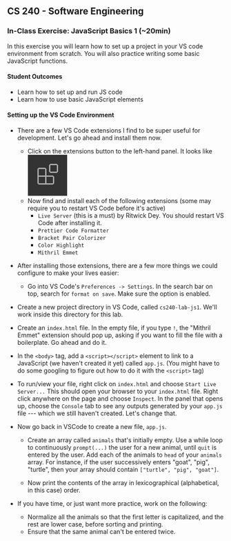 ## CS 240 - Software Engineering

### In-Class Exercise: JavaScript Basics 1 (~20min)

In this exercise you will learn how to set up a project in your VS code environment from scratch. You will also practice writing some basic JavaScript functions.

#### Student Outcomes

- Learn how to set up and run JS code
- Learn how to use basic JavaScript elements

#### Setting up the VS Code Environment

- There are a few VS Code extensions I find to be super useful for development. Let's go ahead and install them now.

  - Click on the extensions button to the left-hand panel. It looks like ![](extensions-view-icon.png)
  - Now find and install each of the following extensions (some may require you to restart VS Code before it's active)
    - `Live Server` (this is a must) by Ritwick Dey. You should restart VS Code after installing it.
    - `Prettier Code Formatter`
    - `Bracket Pair Colorizer`
    - `Color Highlight`
    - `Mithril Emmet`

- After installing those extensions, there are a few more things we could configure to make your lives easier:

  - Go into VS Code's `Preferences -> Settings`. In the search bar on top, search for `format on save`. Make sure the option is enabled.
  <!-- - In .js and .html files, cmd+shift+p => Type "format", then choose "Prettier" extension -->

- Create a new project directory in VS Code, called `cs240-lab-js1`. We'll work inside this directory for this lab.

- Create an `index.html` file. In the empty file, if you type `!`, the "Mithril Emmet" extension should pop up, asking if you want to fill the file with a boilerplate. Go ahead and do it.

- In the `<body>` tag, add a `<script></script>` element to link to a JavaScript (we haven't created it yet) called `app.js`. (You might have to do some googling to figure out how to do it with the `<script>` tag)

- To run/view your file, right click on `index.html` and choose `Start Live Server...` This should open your browser to your `index.html` file. Right click anywhere on the page and choose `Inspect`. In the panel that opens up, choose the `Console` tab to see any outputs generated by your `app.js` file --- which we still haven't created. Let's change that.

- Now go back in VSCode to create a new file, `app.js`.

  - Create an array called `animals` that's initially empty. Use a while loop to continuously `prompt(...)` the user for a new animal, until `quit` is entered by the user. Add each of the animals to `head` of your `animals` array. For instance, if the user successively enters "goat", "pig", "turtle", then your array should contain `["turtle", "pig", "goat"]`.

  - Now print the contents of the array in lexicographical (alphabetical, in this case) order.

- If you have time, or just want more practice, work on the following:
  - Normalize all the animals so that the first letter is capitalized, and the rest are lower case, before sorting and printing.
  - Ensure that the same animal can't be entered twice.
